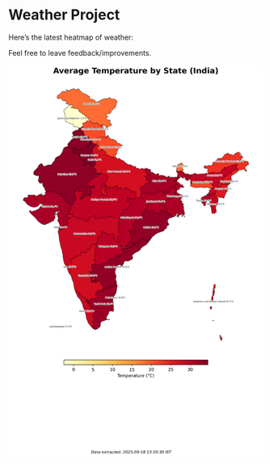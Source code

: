 # Weather Project

Here’s the latest heatmap of weather:

Feel free to leave feedback/improvements.

![India Heatmap](docs/assets/india_heatmap.png?v=CBB770)

